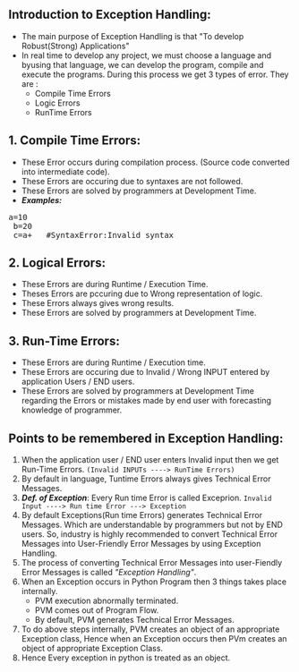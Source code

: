 ## Introduction to Exception Handling:
- The main purpose of Exception Handling is that "To develop Robust(Strong) Applications"
- In real time to develop any project, we must choose a language and byusing that language, we can develop the program, compile and execute the programs. During this process we get 3 types of error. They are :
    - Compile Time Errors
    - Logic Errors
    - RunTime Errors
 ## 1. Compile Time Errors:
 - These Error occurs during compilation process. (Source code converted into intermediate code).
 - These Errors are occuring due to syntaxes are not followed.
 - These Errors are solved by programmers at Development Time.
 - ***Examples:***
 <pre>a=10
 b=20
 c=a+   #SyntaxError:Invalid syntax</pre>
 
 ## 2. Logical Errors:
 - These Errors are during Runtime / Execution Time.
 - Theses Errors are pccuring due to Wrong representation of logic.
 - These Errors always gives wrong results.
 - These Errors are solved by programmers at Development Time.
 
 ## 3. Run-Time Errors:
 - These Errors are during Runtime / Execution time.
 - These Errors are occuring due to Invalid / Wrong INPUT entered by application Users / END users.
 - These Errors are solved by programmers at Development Time regarding the Errors or mistakes made by end user with forecasting knowledge of programmer.

## Points to be remembered in Exception Handling:
1. When the application user / END user enters Invalid input then we get Run-Time Errors.
``(Invalid INPUTs ----> RunTime Errors)``
2. By default in language, Tuntime Errors always gives Technical Error Messages.
3. ***Def. of Exception***: Every Run time Error is called Exceprion.
``Invalid Input ----> Run time Error ---> Exception``
4. By default Exceptions(Run time Errors) generates Technical Error Messages. Which are understandable by programmers but not by END users. So, industry is highly recommended to convert Technical Error Messages into User-Friendly Error Messages by using Exception Handling.
5. The process of converting Technical Error Messages into user-Fiendly Error Messages is called _"Exception Handling"_.
6. When an Exception occurs in Python Program then 3 things takes place internally.
    - PVM execution abnormally terminated.
    - PVM comes out of Program Flow.
    - By default, PVM generates Technical Error Messages.
7. To do above steps internally, PVM creates an object of an appropriate Exception class, Hence when an Exception occurs then PVm creates an object of appropriate Exception Class.
8. Hence Every exception in python is treated as an object.

